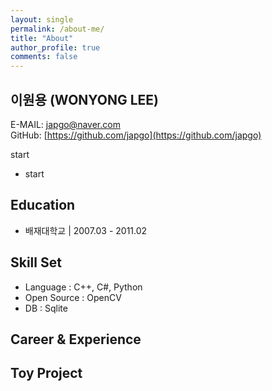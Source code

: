 ```yaml
---
layout: single
permalink: /about-me/
title: "About"
author_profile: true
comments: false
---
```

## 이원용 (WONYONG LEE)
E-MAIL: [japgo@naver.com](mailto:japgo@naver.com)  
GitHub: [https://github.com/japgo](https://github.com/japgo)  
    
start
* start

## Education
* 배재대학교 \| 2007.03 - 2011.02


## Skill Set
* Language : C++, C#, Python 
* Open Source : OpenCV
* DB : Sqlite

## Career & Experience


## Toy Project

